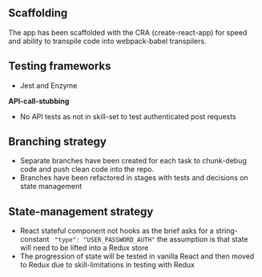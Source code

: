 ## Scaffolding

The app has been scaffolded with the CRA (create-react-app) for speed and ability to transpile code into webpack-babel transpilers.

## Testing frameworks

- Jest and Enzyme

__API-call-stubbing__

- No API tests as not in skill-set to test authenticated post requests

 ## Branching strategy

 - Separate branches have been created for each task to chunk-debug code and push clean code into the repo.
 - Branches have been refactored in stages with tests and decisions on state management
 
 ## State-management strategy

 - React stateful component not hooks as the brief asks for a string-constant  ``` "type": "USER_PASSWORD_AUTH"``` the assumption is that state will need to be lifted into a Redux store
 - The progression of state will be tested in vanilla React and then moved to Redux due to skill-limitations in testing with Redux
